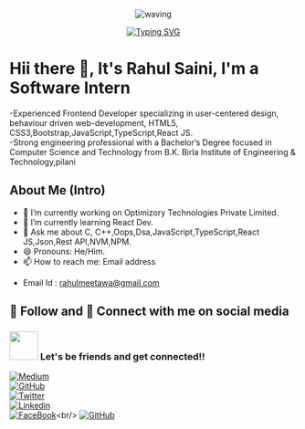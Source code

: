 <div align="center" >
 
 ![waving](https://capsule-render.vercel.app/api?type=waving&height=90&color=gradient)
 
[![Typing SVG](https://readme-typing-svg.herokuapp.com)](https://git.io/typing-svg)
 
 </div>
 
  <!-- ---------------------------------------------------------------- --> 
  
<h1>Hii there 👋, It's Rahul Saini, I'm a Software Intern </h1>
   -Experienced Frontend Developer specializing in user-centered design, behaviour driven web-development, HTML5, CSS3,Bootstrap,JavaScript,TypeScript,React JS.<br/>
   -Strong engineering professional with a Bachelor’s Degree focused in Computer Science and Technology from B.K. Birla Institute of Engineering & Technology,pilani<br/>
<!-- ---------------------------------------------------------------- --> 

## About Me (Intro)
   <p align="center">
  <p align="left">
   <a>
 <img align='right' src='https://user-images.githubusercontent.com/5713670/87202985-820dcb80-c2b6-11ea-9f56-7ec461c497c3.gif' width='5"'>

   - 🔭 I’m currently working on Optimizory Technologies Private Limited.<br/>
   - 🌱 I’m currently learning React Dev.<br/>
   - 💬 Ask me about C, C++,Oops,Dsa,JavaScript,TypeScript,React JS,Json,Rest API,NVM,NPM.<br/> 
   - 😄 Pronouns: He/Him.<br/>
   - 📫 How to reach me: Email address
   </a>

- Email Id : rahulmeetawa@gmail.com <br/>

  <!-- ---------------------------------------------------------------- --> 
  
 ## 🚀 Follow and 📲 Connect with me on social media 
<h3 align="left"><img src="https://github.com/rajput2107/rajput2107/blob/master/Assets/Handshake.gif" height="50px" /> Let's be friends and get connected!!  </p></h3>
<p align="left">

 [![Medium](https://img.shields.io/badge/Medium-12100E?logo=medium&logoColor=white)](https://medium.com/@rahulmeetawa)<br/>
 [![GitHub](https://img.shields.io/badge/GitHub-black.svg?&style=for-the-badge&logo=github&logoColor=white)](https://github.com/rahulmeetawa)<br/>
 [![Twitter](https://img.shields.io/badge/-TWITTER-1ca0f1?&style=for-the-badge&logo=twitter&logoColor=white)](https://twitter.com/rahumeetawa)<br/>
 [![Linkedin](https://img.shields.io/badge/linkedin-%230077B5.svg?&style=for-the-badge&logo=linkedin&logoColor=white)](https://www.linkedin.com/in/rahulmeetawa)<br/>
 [![FaceBook](https://img.shields.io/badge/-FACEBOOK-0066ff?&style=for-the-badge&logo=facebook&logoColor=white)](https://www.facebook.com/profile.php?id=100021983603336")<br/>
 [![GitHub](https://img.shields.io/badge/-INSTAGRAM-cc0099?&style=for-the-badge&logo=instagram&logoColor=white)](https://www.instagram.com/mr.meetawa)<br/>

 

   <!-- ---------------------------------------------------------------- -->

